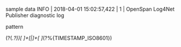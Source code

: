 
sample data
INFO  | 2018-04-01 15:02:57,422 |       1 | OpenSpan Log4Net Publisher diagnostic log

pattern

(?<type>(.*?))[ ]+[|]+[ ]*(?<date>%{TIMESTAMP_ISO8601})